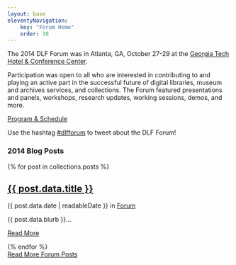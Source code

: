 ```yaml
---
layout: base
eleventyNavigation:
    key: "Forum Home"
    order: 10
---
```



The 2014 DLF Forum was in Atlanta, GA, October 27-29 at the <a target="_blank" href="http://www.gatechhotel.com/">Georgia Tech Hotel & Conference Center</a>.

Participation was open to all who are interested in contributing to and playing an active part in the successful future of digital libraries, museum and archives services, and collections. The Forum featured presentations and panels, workshops, research updates, working sessions, demos, and more.

<a href="{{ '/program/' | url }}" class="btn btn-primary btn-large">Program & Schedule</a>

Use the hashtag <a target="_blank" href="https://twitter.com/search?q=%23dlfforum">#dlfforum</a> to tweet about the DLF Forum!


<h3 class="mt-5 pb-4 mb-4 border-bottom">2014 Blog Posts</h3>

{% for post in collections.posts %}
<article class="blog-post border-bottom">
<h2 class="blog-post-title"><a href="{{ post.data.url }}">{{ post.data.title }}</a></h2>
<p class="blog-post-meta">{{ post.data.date | readableDate }} in <a href="https://www.diglib.org/category/forum/">Forum</a></p>
<p>{{ post.data.blurb }}...</p>
<p>
<a href="{{ post.data.url }}" class="btn btn-outline-primary">Read More</a>
</p>
</article>
{% endfor %}

<div class="my-5 py-5">
<a target="_blank" href="https://www.diglib.org/category/forum/" class="btn btn-primary">Read More Forum Posts</a>
</div>